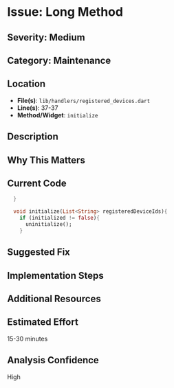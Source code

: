 # Issue: Long Method

## Severity: Medium

## Category: Maintenance

## Location
- **File(s)**: `lib/handlers/registered_devices.dart`
- **Line(s)**: 37-37
- **Method/Widget**: `initialize`

## Description


## Why This Matters


## Current Code
```dart
  }

  void initialize(List<String> registeredDeviceIds){
    if (initialized != false){
      uninitialize();
    }
```

## Suggested Fix


## Implementation Steps


## Additional Resources


## Estimated Effort
15-30 minutes

## Analysis Confidence
High
